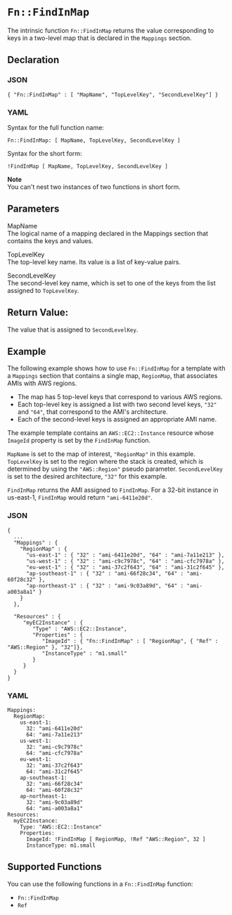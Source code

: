 # `Fn::FindInMap`<a name="intrinsic-function-reference-findinmap"></a>

The intrinsic function `Fn::FindInMap` returns the value corresponding to keys in a two\-level map that is declared in the `Mappings` section\.

## Declaration<a name="w3ab2c21c28c26b5"></a>

### JSON<a name="intrinsic-function-reference-findinmap-syntax.json"></a>

```
{ "Fn::FindInMap" : [ "MapName", "TopLevelKey", "SecondLevelKey"] }
```

### YAML<a name="intrinsic-function-reference-findinmap-syntax.yaml"></a>

Syntax for the full function name:

```
Fn::FindInMap: [ MapName, TopLevelKey, SecondLevelKey ]
```

Syntax for the short form:

```
!FindInMap [ MapName, TopLevelKey, SecondLevelKey ]
```

**Note**  
You can't nest two instances of two functions in short form\.

## Parameters<a name="w3ab2c21c28c26b7"></a>

MapName  
The logical name of a mapping declared in the Mappings section that contains the keys and values\.

TopLevelKey  
The top\-level key name\. Its value is a list of key\-value pairs\.

SecondLevelKey  
The second\-level key name, which is set to one of the keys from the list assigned to `TopLevelKey`\.

## Return Value:<a name="w3ab2c21c28c26b9"></a>

The value that is assigned to `SecondLevelKey`\. 

## Example<a name="w3ab2c21c28c26c11"></a>

The following example shows how to use `Fn::FindInMap` for a template with a `Mappings` section that contains a single map, `RegionMap`, that associates AMIs with AWS regions\. 
+ The map has 5 top\-level keys that correspond to various AWS regions\.
+ Each top\-level key is assigned a list with two second level keys, `"32"` and `"64"`, that correspond to the AMI's architecture\.
+ Each of the second\-level keys is assigned an appropriate AMI name\.

The example template contains an `AWS::EC2::Instance` resource whose `ImageId` property is set by the `FindInMap` function\. 

`MapName` is set to the map of interest, `"RegionMap"` in this example\. `TopLevelKey` is set to the region where the stack is created, which is determined by using the `"AWS::Region"` pseudo parameter\. `SecondLevelKey` is set to the desired architecture, `"32"` for this example\.

`FindInMap` returns the AMI assigned to `FindInMap`\. For a 32\-bit instance in us\-east\-1, `FindInMap` would return `"ami-6411e20d"`\.

### JSON<a name="intrinsic-function-reference-findinmap-example.json"></a>

```
{
  ...
  "Mappings" : {
    "RegionMap" : {
      "us-east-1" : { "32" : "ami-6411e20d", "64" : "ami-7a11e213" },
      "us-west-1" : { "32" : "ami-c9c7978c", "64" : "ami-cfc7978a" },
      "eu-west-1" : { "32" : "ami-37c2f643", "64" : "ami-31c2f645" },
      "ap-southeast-1" : { "32" : "ami-66f28c34", "64" : "ami-60f28c32" },
      "ap-northeast-1" : { "32" : "ami-9c03a89d", "64" : "ami-a003a8a1" }
    }
  },

  "Resources" : {
     "myEC2Instance" : {
        "Type" : "AWS::EC2::Instance",
        "Properties" : {
           "ImageId" : { "Fn::FindInMap" : [ "RegionMap", { "Ref" : "AWS::Region" }, "32"]},
           "InstanceType" : "m1.small"
        }
     }
  }
}
```

### YAML<a name="intrinsic-function-reference-findinmap-example.yaml"></a>

```
Mappings: 
  RegionMap: 
    us-east-1: 
      32: "ami-6411e20d"
      64: "ami-7a11e213"
    us-west-1: 
      32: "ami-c9c7978c"
      64: "ami-cfc7978a"
    eu-west-1: 
      32: "ami-37c2f643"
      64: "ami-31c2f645"
    ap-southeast-1: 
      32: "ami-66f28c34"
      64: "ami-60f28c32"
    ap-northeast-1: 
      32: "ami-9c03a89d"
      64: "ami-a003a8a1"
Resources: 
  myEC2Instance: 
    Type: "AWS::EC2::Instance"
    Properties: 
      ImageId: !FindInMap [ RegionMap, !Ref "AWS::Region", 32 ]
      InstanceType: m1.small
```

## Supported Functions<a name="w3ab2c21c28c26c13"></a>

You can use the following functions in a `Fn::FindInMap` function:
+ `Fn::FindInMap`
+ `Ref`